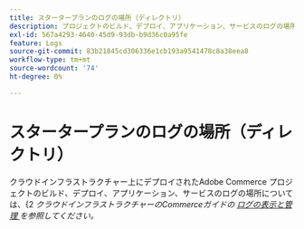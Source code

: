 ```yaml
---
title: スタータープランのログの場所（ディレクトリ）
description: プロジェクトのビルド、デプロイ、アプリケーション、サービスのログの場所については、*Commerce on Cloud Infrastructure ガイド*の [ ログの表示と管理 ] （https://experienceleague.adobe.com/docs/commerce-cloud-service/user-guide/develop/test/log-locations.html）を参照してください。
exl-id: 567a4293-4640-45d9-93db-b9d36c0a95fe
feature: Logs
source-git-commit: 83b21845cd306336e1cb193a9541478c8a38eea8
workflow-type: tm+mt
source-wordcount: '74'
ht-degree: 0%

---
```


# スタータープランのログの場所（ディレクトリ）

クラウドインフラストラクチャー上にデプロイされたAdobe Commerce プロジェクトのビルド、デプロイ、アプリケーション、サービスのログの場所については、&lbrace;2 *クラウドインフラストラクチャーのCommerceガイドの [ ログの表示と管理 ](https://experienceleague.adobe.com/docs/commerce-cloud-service/user-guide/develop/test/log-locations.html) を参照してください。*

